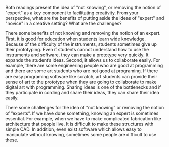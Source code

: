 Both readings present the idea of "not knowing", or removing the notion of "expert" as a key component to facilitating creativity. From your perspective, what are the benefits of putting aside the ideas of "expert" and "novice" in a creative setting? What are the challenges?

There some benefits of not knowing and removing the notion of an expert. First, it is good for education when students learn wide knowledge. Because of the difficulty of the instruments, students sometimes give up their prototyping. Even if students cannot understand how to use the instruments and software, they can make a prototype very quickly. It expands the student’s ideas. Second, it allows us to collaborate easily. For example, there are some engineering people who are good at programming and there are some art students who are not good at programing. If there are easy programing software like scratch, art students can provide their sense of art to the prototype when they are going to collaborate to make digital art with programming. Sharing ideas is one of the bottlenecks and if they participate in cording and share their ideas, they can share their idea easily. 

There some challenges for the idea of “not knowing” or removing the notion of ”experts”. If we have done something, knowing an expert is sometimes essential. For example, when we have to make complicated fabrication like architecture that people live. It is difficult to make these structures with simple CAD. In addition, even exist software which allows easy to manipulate without knowing, sometimes some people are difficult to use these.  
